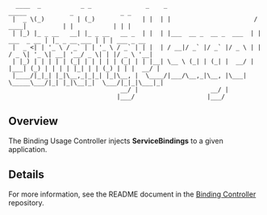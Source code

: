 ```
  ____  _           _ _               _    _                         _____            _             _ _           
 |  _ \(_)         | (_)             | |  | |                       / ____|          | |           | | |          
 | |_) |_ _ __   __| |_ _ __   __ _  | |  | |___  __ _  __ _  ___  | |     ___  _ __ | |_ _ __ ___ | | | ___ _ __
 |  _ <| | '_ \ / _` | | '_ \ / _` | | |  | / __|/ _` |/ _` |/ _ \ | |    / _ \| '_ \| __| '__/ _ \| | |/ _ \ '__|
 | |_) | | | | | (_| | | | | | (_| | | |__| \__ \ (_| | (_| |  __/ | |___| (_) | | | | |_| | | (_) | | |  __/ |   
 |____/|_|_| |_|\__,_|_|_| |_|\__, |  \____/|___/\__,_|\__, |\___|  \_____\___/|_| |_|\__|_|  \___/|_|_|\___|_|   
                               __/ |                    __/ |                                                     
                              |___/                    |___/                                                      
```
## Overview

The Binding Usage Controller injects **ServiceBindings** to a given application.

## Details

For more information, see the README document in the [Binding Controller](https://github.com/kyma-project/kyma/tree/master/components/binding-usage-controller) repository.
